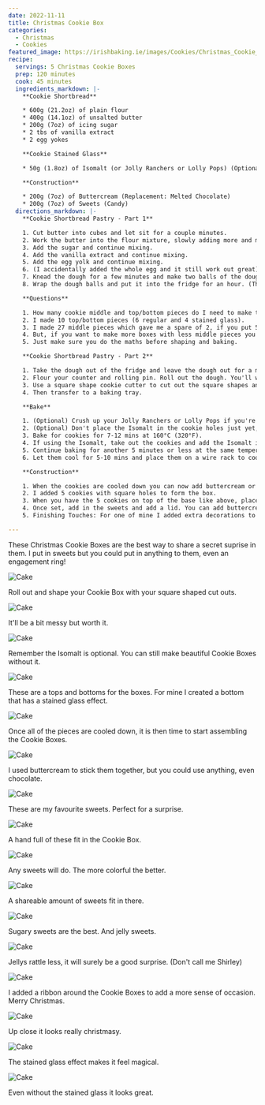 ```yaml
---
date: 2022-11-11
title: Christmas Cookie Box
categories:
  - Christmas
  - Cookies
featured_image: https://irishbaking.ie/images/Cookies/Christmas_Cookie_Box/Image_13_scaled.jpg
recipe:
  servings: 5 Christmas Cookie Boxes
  prep: 120 minutes
  cook: 45 minutes
  ingredients_markdown: |-
    **Cookie Shortbread**

    * 600g (21.2oz) of plain flour
    * 400g (14.1oz) of unsalted butter
    * 200g (7oz) of icing sugar
    * 2 tbs of vanilla extract
    * 2 egg yokes

    **Cookie Stained Glass**

    * 50g (1.8oz) of Isomalt (or Jolly Ranchers or Lolly Pops) (Optional)

    **Construction**

    * 200g (7oz) of Buttercream (Replacement: Melted Chocolate)
    * 200g (7oz) of Sweets (Candy)
  directions_markdown: |-
    **Cookie Shortbread Pastry - Part 1**

    1. Cut butter into cubes and let sit for a couple minutes.
    2. Work the butter into the flour mixture, slowly adding more and more softened butter cubes. Best thing to do is with clean hands to squish the flour and butter together with your thumbs and fingers. Keep going till it all looks incorporated.
    3. Add the sugar and continue mixing.
    4. Add the vanilla extract and continue mixing.
    5. Add the egg yolk and continue mixing.
    6. (I accidentally added the whole egg and it still work out great) (Add more icing sugar if the mix is too wet)
    7. Knead the dough for a few minutes and make two balls of the dough.
    8. Wrap the dough balls and put it into the fridge for an hour. (This will last for longer but after maybe two days it'll be more difficult to roll out)

    **Questions**

    1. How many cookie middle and top/bottom pieces do I need to make this Cookie Box?
    2. I made 10 top/bottom pieces (6 regular and 4 stained glass).
    3. I made 27 middle pieces which gave me a spare of 2, if you put 5 middle pieces in the middle per box.
    4. But, if you want to make more boxes with less middle pieces you can do that too.
    5. Just make sure you do the maths before shaping and baking.

    **Cookie Shortbread Pastry - Part 2**

    1. Take the dough out of the fridge and leave the dough out for a minimum of 15 mins.
    2. Flour your counter and rolling pin. Roll out the dough. You'll want it to be about 2mm thick.
    3. Use a square shape cookie cutter to cut out the square shapes and also make ones that have  square shaped holes in the middle.
    4. Then transfer to a baking tray.

    **Bake**

    1. (Optional) Crush up your Jolly Ranchers or Lolly Pops if you're not going to be using Isomalt.
    2. (Optional) Don't place the Isomalt in the cookie holes just yet, we will half bake the cookie first.
    3. Bake for cookies for 7-12 mins at 160°C (320°F).
    4. If using the Isomalt, take out the cookies and add the Isomalt in the center of the cookies. (Remember we need empty center ones to make the box)
    5. Continue baking for another 5 minutes or less at the same temperature. (Keep an eye on them to get make sure they're all the same color)
    6. Let them cool for 5-10 mins and place them on a wire rack to cool more. (The Isomalt will be difficult to remove from the baking tray straight away)

    **Construction**

    1. When the cookies are cooled down you can now add buttercream or melted chocolate to make the box. Image above for reference.
    2. I added 5 cookies with square holes to form the box. 
    3. When you have the 5 cookies on top of the base like above, place it in the fridge for the buttercream or chocolate to set.
    4. Once set, add in the sweets and add a lid. You can add buttercream or chocolate to seel it or seel it with a ribbon.
    5. Finishing Touches: For one of mine I added extra decorations to the top of the Cookie Box.

---
```

These Christmas Cookie Boxes are the best way to share a secret suprise in them. I put in sweets but you could put in anything to them, even an engagement ring!

![Cake](https://irishbaking.ie/images/Cookies/Christmas_Cookie_Box/Image_1_scaled.jpg)

Roll out and shape your Cookie Box with your square shaped cut outs.

![Cake](https://irishbaking.ie/images/Cookies/Christmas_Cookie_Box/Image_2_scaled.jpg)

It'll be a bit messy but worth it.

![Cake](https://irishbaking.ie/images/Cookies/Christmas_Cookie_Box/Image_3_scaled.jpg)

Remember the Isomalt is optional. You can still make beautiful Cookie Boxes without it. 

![Cake](https://irishbaking.ie/images/Cookies/Christmas_Cookie_Box/Image_4_scaled.jpg)

These are a tops and bottoms for the boxes. For mine I created a bottom that has a stained glass effect.

![Cake](https://irishbaking.ie/images/Cookies/Christmas_Cookie_Box/Image_5_scaled.jpg)

Once all of the pieces are cooled down, it is then time to start assembling the Cookie Boxes.

![Cake](https://irishbaking.ie/images/Cookies/Christmas_Cookie_Box/Image_6_scaled.jpg)

I used buttercream to stick them together, but you could use anything, even chocolate.

![Cake](https://irishbaking.ie/images/Cookies/Christmas_Cookie_Box/Image_7_scaled.jpg)

These are my favourite sweets. Perfect for a surprise.

![Cake](https://irishbaking.ie/images/Cookies/Christmas_Cookie_Box/Image_8_scaled.jpg)

A hand full of these fit in the Cookie Box.

![Cake](https://irishbaking.ie/images/Cookies/Christmas_Cookie_Box/Image_9_scaled.jpg)

Any sweets will do. The more colorful the better.

![Cake](https://irishbaking.ie/images/Cookies/Christmas_Cookie_Box/Image_10_scaled.jpg)

A shareable amount of sweets fit in there.

![Cake](https://irishbaking.ie/images/Cookies/Christmas_Cookie_Box/Image_11_scaled.jpg)

Sugary sweets are the best. And jelly sweets.

![Cake](https://irishbaking.ie/images/Cookies/Christmas_Cookie_Box/Image_12_scaled.jpg)

Jellys rattle less, it will surely be a good surprise. (Don't call me Shirley)

![Cake](https://irishbaking.ie/images/Cookies/Christmas_Cookie_Box/Image_13_scaled.jpg)

I added a ribbon around the Cookie Boxes to add a more sense of occasion. Merry Christmas.

![Cake](https://irishbaking.ie/images/Cookies/Christmas_Cookie_Box/Image_14_scaled.jpg)

Up close it looks really christmasy.

![Cake](https://irishbaking.ie/images/Cookies/Christmas_Cookie_Box/Image_15_scaled.jpg)

The stained glass effect makes it feel magical.

![Cake](https://irishbaking.ie/images/Cookies/Christmas_Cookie_Box/Image_16_scaled.jpg)

Even without the stained glass it looks great.

